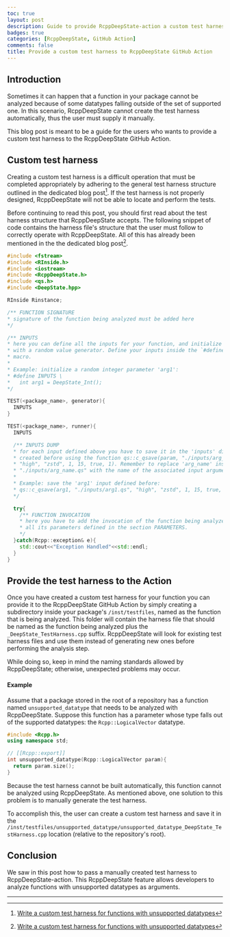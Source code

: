 ```yaml
---
toc: true
layout: post
description: Guide to provide RcppDeepState-action a custom test harness for a function that cannot be analyzed.
badges: true
categories: [RcppDeepState, GitHub Action]
comments: false
title: Provide a custom test harness to RcppDeepState GitHub Action
---
```



## Introduction
Sometimes it can happen that a function in your package cannot be analyzed
because of some datatypes falling outside of the set of supported one. 
In this scenario, RcppDeepState cannot create the test harness automatically, 
thus the user must supply it manually.

This blog post is meant to be a guide for the users who wants to provide a 
custom test harness to the RcppDeepState GitHub Action.

## Custom test harness
Creating a custom test harness is a difficult operation that must be completed appropriately by adhering to the general test harness structure outlined in the dedicated blog post[^1]. If the test harness is not properly designed, RcppDeepState will not be able to locate and perform the tests. 

Before continuing to read this post, you should first read about the test harness structure that RcppDeepState accepts. The following snippet of code contains the harness file's structure that the user must follow to correctly operate with RcppDeepState. All of this has already been mentioned in the the dedicated blog post[^1].

```c++
#include <fstream>
#include <RInside.h>
#include <iostream>
#include <RcppDeepState.h>
#include <qs.h>
#include <DeepState.hpp>

RInside Rinstance;

/** FUNCTION SIGNATURE
* signature of the function being analyzed must be added here 
*/

/** INPUTS
* here you can define all the inputs for your function, and initialize them
* with a random value generator. Define your inputs inside the `#define INPUTS` 
* macro.
* 
* Example: initialize a random integer parameter 'arg1':
* #define INPUTS \
*   int arg1 = DeepState_Int();
*/

TEST(<package_name>, generator){
  INPUTS
}

TEST(<package_name>, runner){
  INPUTS

  /** INPUTS DUMP
  * for each input defined above you have to save it in the 'inputs' directory
  * created before using the function qs::c_qsave(param, "./inputs/arg_name.qs", 
  * "high", "zstd", 1, 15, true, 1). Remember to replace 'arg_name' inside 
  * "./inputs/arg_name.qs" with the name of the associated input argument.
  * 
  * Example: save the 'arg1' input defined before:
  * qs::c_qsave(arg1, "./inputs/arg1.qs", "high", "zstd", 1, 15, true, 1)
  */

  try{
    /** FUNCTION INVOCATION
    * here you have to add the invocation of the function being analyzed with 
    * all its parameters defined in the section PARAMETERS.
    */ 
  }catch(Rcpp::exception& e){
    std::cout<<"Exception Handled"<<std::endl;
  }
}
```

## Provide the test harness to the Action
Once you have created a custom test harness for your function you can provide it to the RcppDeepState GitHub Action by simply creating a subdirectory inside your package's `/inst/testfiles`, named as the function that is being analyzed. 
This folder will  contain the harness file that should be named as the function being analyzed plus the `_DeepState_TestHarness.cpp` suffix. RcppDeepState will look for existing test harness files and use them instead of generating new ones before performing the analysis step. 

While doing so, keep in mind the naming standards allowed by RcppDeepState; otherwise, unexpected problems may occur. 

#### Example
Assume that a package stored in the root of a repository has a function named `unsupported_datatype` that needs to be analyzed with RcppDeepState. Suppose this function has a parameter whose type falls out of the supported datatypes: the `Rcpp::LogicalVector` datatype.
```c++
#include <Rcpp.h>
using namespace std;

// [[Rcpp::export]]
int unsupported_datatype(Rcpp::LogicalVector param){
  return param.size();
} 
```

Because the test harness cannot be built automatically, this function cannot be analyzed using RcppDeepState. As mentioned above, one solution to this problem is to manually generate the test harness. 

To accomplish this, the user can create a custom test harness and save it in the
`/inst/testfiles/unsupported_datatype/unsupported_datatype_DeepState_TestHarness.cpp` 
location (relative to the repository's root). 

## Conclusion
We saw in this post how to pass a manually created test harness to RcppDeepState-action.
This RcppDeepState feature allows developers to analyze functions with unsupported datatypes as arguments. 

<hr />

[^1]: [Write a custom test harness for functions with unsupported datatypes](https://fabriziosandri.github.io/gsoc-2022-blog/rcppdeepstate/2022/07/29/custom-test-harness.html)